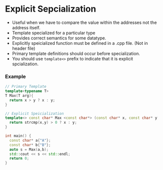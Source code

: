 # Explicit Sepcialization

- Useful when we have to compare the value within the addresses not the
  address itself.
- Template specialized for a particular type
- Provides correct semantics for some datatype.
- Explicitly speicialized function must be defined in a .cpp file. (Not in
  header file)
- Primary template definitions should occur before specialization.
- You should use `template<>` prefix to indicate that it is explicit
  spcialization.

### Example
```cpp
// Primary Template
template<typename T>
T Max(T arg){
  return x > y ? x : y;
}

// Explicit Speicialization
template<> const char* Max <const char*> (const char* x, const char* y){
  return strcmp(x,y) > 0 ? x : y;
}

int main() {
  const char* a{"A"};
  const char* b{"B"};
  auto s = Max(a,b);
  std::cout << s << std::endl;
  return 0;
}
```